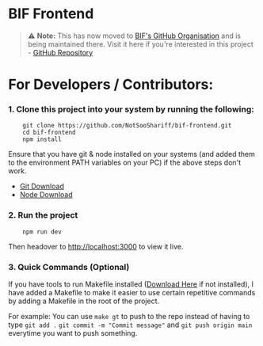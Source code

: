 # BIF Frontend

> ⚠️ **Note:** This has now moved to [BIF's GitHub Organisation](https://github.com/BIFVIT) and is being maintained there. Visit it here if you're interested in this project - [GitHub Repository](https://github.com/BIFVIT/bif-website)

# For Developers / Contributors:

### 1. Clone this project into your system by running the following:

```
    git clone https://github.com/NotSooShariff/bif-frontend.git
    cd bif-frontend
    npm install
```

Ensure that you have git & node installed on your systems (and added them to the environment PATH variables on your PC) if the above steps don't work.

- [Git Download](https://git-scm.com/downloads)
- [Node Download](https://nodejs.org/en)

### 2. Run the project
   
```
    npm run dev
```

Then headover to [http://localhost:3000](http://localhost:3000) to view it live.

### 3. Quick Commands (Optional)

If you have tools to run Makefile installed ([Download Here](https://gnuwin32.sourceforge.net/packages/make.htm) if not installed), I have added a Makefile to make it easier to use certain repetitive commands by adding a Makefile in the root of the project.

For example: You can use `make gt` to push to the repo instead of having to type `git add .` `git commit -m "Commit message"` and `git push origin main` everytime you want to push something.

